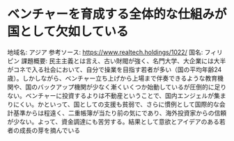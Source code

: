 # ベンチャーを育成する全体的な仕組みが国として欠如している

地域名: アジア
参考ソース: https://www.realtech.holdings/1022/
国名: フィリピン
課題概要: 民主主義とは言え、古い財閥が強く、名門大学、大企業には大半がコネで入る社会において、自分で操業を目指す若者が多い（国の平均年齢24歳）。しかしながら、ベンチャー立ち上げから上場まで伴奏できるような教育機関や、国のバックアップ機関が少なく漸くいくつか始動しているが圧倒的に足りない。ベンチャーに投資するよりは不動産ということで、国内エンジェルが集まりにくい。かといって、国としての支援も貧弱で、さらに慣例として国際的な会計基準からは程遠く、二重帳簿が当たり前の気にであり、海外投資家からの信頼が少ない。よって、資金調達にも苦労する。結果として意欲とアイデアのある若者の成長の芽を摘んでいる